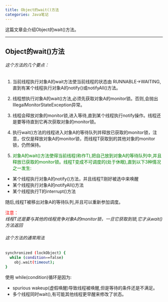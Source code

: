 ```yaml
---
title: Object的wait()方法
categories: Java笔记
---
```


这篇文章会介绍Object的wait()方法。
<!--more-->

---

## Object的wait()方法

###### 这个方法的几个要点：

1. 当前线程执行对象A的wait方法使当前线程的状态由 RUNNABLE->WAITING,直到有某个线程执行对象A的notify()或notifyAll()方法。

2. 线程想执行对象A的wait()方法,必须先获取对象A的monitor锁。否则,会抛出IllegalMonitorStateException异常。

3. 线程会释放对象的monitor锁,进入等待,直到某个线程执行notify操作。线程还是要等待直到它再次获取对象的monitor锁。

4. 执行wait()方法的线程进入对象A的等待队列并释放已获取的monitor锁，注意，仅仅是释放对象A的monitor锁，而线程T获取到的其他对象的monitor锁，仍然保持。

5. <font color=green>对象A的wait()方法使得当前线程(称作T),把自己放到对象A的等待队列中,并且释放已获取的monitor锁。线程T变成不可调度的(处于休眠),直到以下3种情况之一发生:</font>
  * 某个线程执行对象A的notify()方法，并且线程T刚好被选中来唤醒
  * 某个线程执行对象A的notifyAll()方法
  * 某个线程执行T的interrupt()方法

  随后,线程T被移出对象A的等待队列,并且可以重新参加调度。</br>

  <font color=red>注意：</font></br>
*线程T还是要与其他的线程竞争对象A的monitor锁，一旦它获取到锁,它才从wait()方法返回*


###### 这个方法的通常用法

```bash
synchronized (lockObject) {
  while (condition==false)
    obj.wait(timeout);
}
```
使用 while(condition)循环是因为:

* spurious wakeup(虚假唤醒)导致线程被唤醒,但是等待的条件还是不满足。
* 多个线程同时wait(),有可能其他线程更早醒来修改了状态。